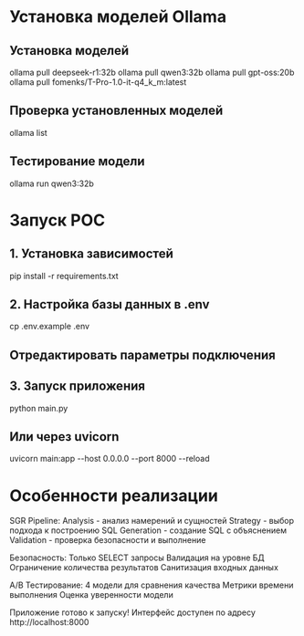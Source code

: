 # Установка моделей Ollama
## Установка моделей
ollama pull deepseek-r1:32b
ollama pull qwen3:32b
ollama pull gpt-oss:20b
ollama pull fomenks/T-Pro-1.0-it-q4_k_m:latest

## Проверка установленных моделей
ollama list

## Тестирование модели
ollama run qwen3:32b

# Запуск POC
## 1. Установка зависимостей
pip install -r requirements.txt

## 2. Настройка базы данных в .env
cp .env.example .env
## Отредактировать параметры подключения

## 3. Запуск приложения
python main.py

## Или через uvicorn
uvicorn main:app --host 0.0.0.0 --port 8000 --reload

# Особенности реализации
SGR Pipeline:
Analysis - анализ намерений и сущностей
Strategy - выбор подхода к построению SQL
Generation - создание SQL с объяснением
Validation - проверка безопасности и выполнение

Безопасность:
Только SELECT запросы
Валидация на уровне БД
Ограничение количества результатов
Санитизация входных данных

A/B Тестирование:
4 модели для сравнения качества
Метрики времени выполнения
Оценка уверенности модели

Приложение готово к запуску! Интерфейс доступен по адресу http://localhost:8000

